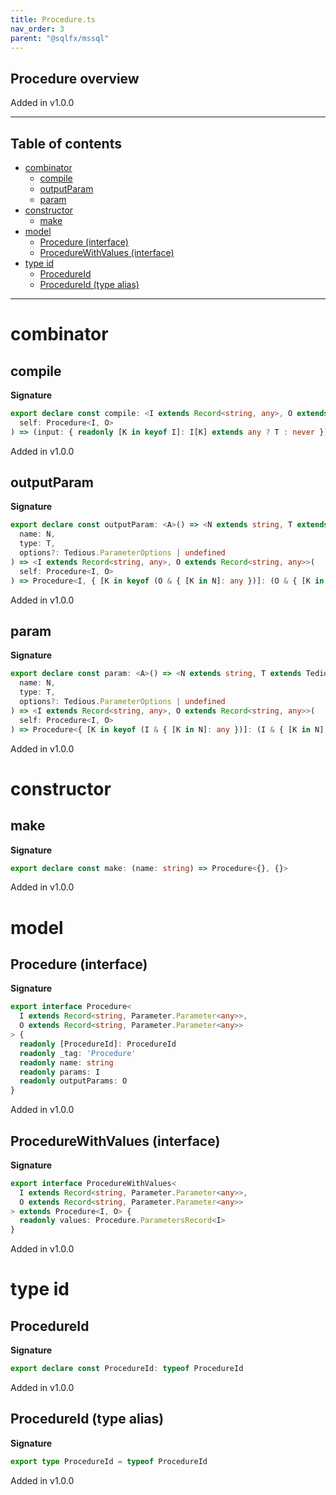 ```yaml
---
title: Procedure.ts
nav_order: 3
parent: "@sqlfx/mssql"
---
```


## Procedure overview

Added in v1.0.0

---

<h2 class="text-delta">Table of contents</h2>

- [combinator](#combinator)
  - [compile](#compile)
  - [outputParam](#outputparam)
  - [param](#param)
- [constructor](#constructor)
  - [make](#make)
- [model](#model)
  - [Procedure (interface)](#procedure-interface)
  - [ProcedureWithValues (interface)](#procedurewithvalues-interface)
- [type id](#type-id)
  - [ProcedureId](#procedureid)
  - [ProcedureId (type alias)](#procedureid-type-alias)

---

# combinator

## compile

**Signature**

```ts
export declare const compile: <I extends Record<string, any>, O extends Record<string, any>>(
  self: Procedure<I, O>
) => (input: { readonly [K in keyof I]: I[K] extends any ? T : never }) => ProcedureWithValues<I, O>
```

Added in v1.0.0

## outputParam

**Signature**

```ts
export declare const outputParam: <A>() => <N extends string, T extends Tedious.TediousType>(
  name: N,
  type: T,
  options?: Tedious.ParameterOptions | undefined
) => <I extends Record<string, any>, O extends Record<string, any>>(
  self: Procedure<I, O>
) => Procedure<I, { [K in keyof (O & { [K in N]: any })]: (O & { [K in N]: any })[K] }>
```

Added in v1.0.0

## param

**Signature**

```ts
export declare const param: <A>() => <N extends string, T extends Tedious.TediousType>(
  name: N,
  type: T,
  options?: Tedious.ParameterOptions | undefined
) => <I extends Record<string, any>, O extends Record<string, any>>(
  self: Procedure<I, O>
) => Procedure<{ [K in keyof (I & { [K in N]: any })]: (I & { [K in N]: any })[K] }, O>
```

Added in v1.0.0

# constructor

## make

**Signature**

```ts
export declare const make: (name: string) => Procedure<{}, {}>
```

Added in v1.0.0

# model

## Procedure (interface)

**Signature**

```ts
export interface Procedure<
  I extends Record<string, Parameter.Parameter<any>>,
  O extends Record<string, Parameter.Parameter<any>>
> {
  readonly [ProcedureId]: ProcedureId
  readonly _tag: 'Procedure'
  readonly name: string
  readonly params: I
  readonly outputParams: O
}
```

Added in v1.0.0

## ProcedureWithValues (interface)

**Signature**

```ts
export interface ProcedureWithValues<
  I extends Record<string, Parameter.Parameter<any>>,
  O extends Record<string, Parameter.Parameter<any>>
> extends Procedure<I, O> {
  readonly values: Procedure.ParametersRecord<I>
}
```

Added in v1.0.0

# type id

## ProcedureId

**Signature**

```ts
export declare const ProcedureId: typeof ProcedureId
```

Added in v1.0.0

## ProcedureId (type alias)

**Signature**

```ts
export type ProcedureId = typeof ProcedureId
```

Added in v1.0.0
